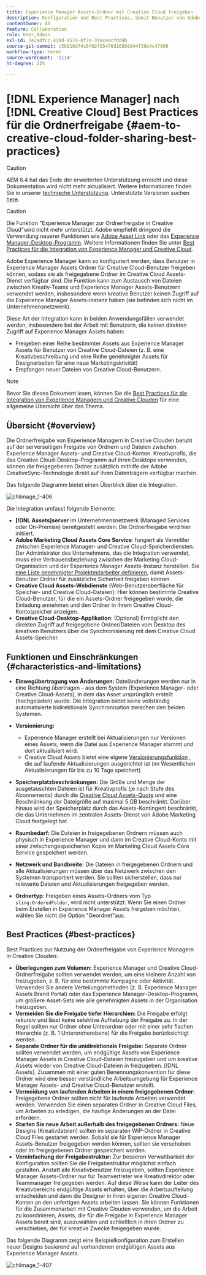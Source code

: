 ```yaml
---
title: Experience Manager Assets-Ordner mit Creative Cloud freigeben
description: Konfiguration und Best Practices, damit Benutzer von Adobe Experience Manager Assets Asset-Ordner mit Adobe Creative Cloud-Benutzern austauschen können.
contentOwner: AG
feature: Collaboration
role: User,Admin
exl-id: 7e2adfcc-410d-4574-8f7e-39aceecfdd4b
source-git-commit: c5b816d74c6f02f85476d16868844f39b4c47996
workflow-type: tm+mt
source-wordcount: '1114'
ht-degree: 22%

---
```


# [!DNL Experience Manager] nach [!DNL Creative Cloud] Best Practices für die Ordnerfreigabe {#aem-to-creative-cloud-folder-sharing-best-practices}

>[!CAUTION]
>
>AEM 6.4 hat das Ende der erweiterten Unterstützung erreicht und diese Dokumentation wird nicht mehr aktualisiert. Weitere Informationen finden Sie in unserer [technische Unterstützung](https://helpx.adobe.com/de/support/programs/eol-matrix.html). Unterstützte Versionen suchen [here](https://experienceleague.adobe.com/docs/?lang=de).

>[!CAUTION]
>
>Die Funktion &quot;Experience Manager zur Ordnerfreigabe in Creative Cloud&quot;wird nicht mehr unterstützt. Adobe empfiehlt dringend die Verwendung neuerer Funktionen wie [Adobe Asset Link](https://helpx.adobe.com/de/enterprise/admin-guide.html/enterprise/using/adobe-asset-link.ug.html) oder das [Experience Manager-Desktop-Programm](https://experienceleague.adobe.com/docs/experience-manager-desktop-app/using/using.html?lang=de). Weitere Informationen finden Sie unter [Best Practices für die Integration von Experience Manager und Creative Cloud](/help/assets/aem-cc-integration-best-practices.md).

Adobe Experience Manager kann so konfiguriert werden, dass Benutzer in Experience Manager Assets Ordner für Creative Cloud-Benutzer freigeben können, sodass sie als freigegebene Ordner im Creative Cloud Assets-Dienst verfügbar sind. Die Funktion kann zum Austausch von Dateien zwischen Kreativ-Teams und Experience Manager Assets-Benutzern verwendet werden, insbesondere wenn kreative Benutzer keinen Zugriff auf die Experience Manager Assets-Instanz haben (sie befinden sich nicht im Unternehmensnetzwerk).

Diese Art der Integration kann in beiden Anwendungsfällen verwendet werden, insbesondere bei der Arbeit mit Benutzern, die keinen direkten Zugriff auf Experience Manager Assets haben:

* Freigeben einer Reihe bestimmter Assets aus Experience Manager Assets für Benutzer von Creative Cloud-Dateien (z. B. eine Kreativbeschreibung und eine Reihe genehmigter Assets für Designarbeiten für eine neue Marketingaktivität)
* Empfangen neuer Dateien von Creative Cloud-Benutzern.

>[!NOTE]
>
>Bevor Sie dieses Dokument lesen, können Sie die [Best Practices für die Integration von Experience Managern und Creative Clouden](aem-cc-integration-best-practices.md) für eine allgemeine Übersicht über das Thema.

## Übersicht {#overview}

Die Ordnerfreigabe von Experience Managern in Creative Clouden beruht auf der serverseitigen Freigabe von Ordnern und Dateien zwischen Experience Manager Assets- und Creative Cloud-Konten. Kreativprofis, die das Creative Cloud-Desktop-Programm auf ihren Desktops verwenden, können die freigegebenen Ordner zusätzlich mithilfe der Adobe CreativeSync-Technologie direkt auf ihren Datenträgern verfügbar machen.

Das folgende Diagramm bietet einen Überblick über die Integration.

![chlimage_1-406](assets/chlimage_1-406.png)

Die Integration umfasst folgende Elemente:

* **[!DNL Assets]server** im Unternehmensnetzwerk (Managed Services oder On-Premise) bereitgestellt werden: Die Ordnerfreigabe wird hier initiiert.
* **Adobe Marketing Cloud Assets Core Service**: fungiert als Vermittler zwischen Experience Manager- und Creative Cloud-Speicherdiensten. Der Administrator des Unternehmens, das die Integration verwendet, muss eine Vertrauensbeziehung zwischen der Marketing Cloud-Organisation und der Experience Manager Assets-Instanz herstellen. Sie [eine Liste genehmigter Projektmitarbeiter definieren](https://experienceleague.adobe.com/docs/core-services/interface/assets/t-admin-add-cc-user.html?lang=de#Assets), damit Assets-Benutzer Ordner für zusätzliche Sicherheit freigeben können.
* **Creative Cloud Assets-Webdienste** (Web-Benutzeroberfläche für Speicher- und Creative Cloud-Dateien): Hier können bestimmte Creative Cloud-Benutzer, für die ein Assets-Ordner freigegeben wurde, die Einladung annehmen und den Ordner in ihrem Creative Cloud-Kontospeicher anzeigen.
* **Creative Cloud-Desktop-Applikation**: (Optional) Ermöglicht den direkten Zugriff auf freigegebene Ordner/Dateien vom Desktop des kreativen Benutzers über die Synchronisierung mit dem Creative Cloud Assets-Speicher.

## Funktionen und Einschränkungen {#characteristics-and-limitations}

* **Einwegübertragung von Änderungen:** Dateiänderungen werden nur in eine Richtung übertragen - aus dem System (Experience Manager- oder Creative Cloud-Assets), in dem das Asset ursprünglich erstellt (hochgeladen) wurde. Die Integration bietet keine vollständig automatisierte bidirektionale Synchronisation zwischen den beiden Systemen.

* **Versionierung:**

   * Experience Manager erstellt bei Aktualisierungen nur Versionen eines Assets, wenn die Datei aus Experience Manager stammt und dort aktualisiert wird.
   * Creative Cloud Assets bietet eine eigene [Versionierungsfunktion](https://helpx.adobe.com/de/creative-cloud/help/versioning-faq.html) , die auf laufende Aktualisierungen ausgerichtet ist (im Wesentlichen Aktualisierungen für bis zu 10 Tage speichert)

* **Speicherplatzbeschränkungen:** Die Größe und Menge der ausgetauschten Dateien ist für Kreativprofis (je nach Stufe des Abonnements) durch die [Creative Cloud Assets-Quote](https://helpx.adobe.com/de/creative-cloud/kb/file-storage-quota.html) und eine Beschränkung der Dateigröße auf maximal 5 GB beschränkt. Darüber hinaus wird der Speicherplatz durch das Assets-Kontingent beschränkt, die das Unternehmen im zentralen Assets-Dienst von Adobe Marketing Cloud festgelegt hat.

* **Raumbedarf:** Die Dateien in freigegebenen Ordnern müssen auch physisch in Experience Manager und dann im Creative Cloud-Konto mit einer zwischengespeicherten Kopie im Marketing Cloud Assets Core Service gespeichert werden.
* **Netzwerk und Bandbreite:** Die Dateien in freigegebenen Ordnern und alle Aktualisierungen müssen über das Netzwerk zwischen den Systemen transportiert werden. Sie sollten sicherstellen, dass nur relevante Dateien und Aktualisierungen freigegeben werden.
* **Ordnertyp**: Freigeben eines Assets-Ordners vom Typ `sling:OrderedFolder`, wird nicht unterstützt. Wenn Sie einen Ordner beim Erstellen in Experience Manager Assets freigeben möchten, wählen Sie nicht die Option &quot;Geordnet&quot;aus.

## Best Practices {#best-practices}

Best Practices zur Nutzung der Ordnerfreigabe von Experience Managern in Creative Clouden:

* **Überlegungen zum Volumen:** Experience Manager und Creative Cloud-Ordnerfreigabe sollten verwendet werden, um eine kleinere Anzahl von  freizugeben, z. B. für eine bestimmte Kampagne oder Aktivität. Verwenden Sie andere Verteilungsmethoden (z. B. Experience Manager Assets Brand Portal) oder das Experience Manager-Desktop-Programm, um größere Asset-Sets wie alle genehmigten Assets in der Organisation freizugeben.
* **Vermeiden Sie die Freigabe tiefer Hierarchien:** Die Freigabe erfolgt rekursiv und lässt keine selektive Aufhebung der Freigabe zu. In der Regel sollten nur Ordner ohne Unterordner oder mit einer sehr flachen Hierarchie (z. B. 1 Unterordnerebene) für die Freigabe berücksichtigt werden.
* **Separate Ordner für die unidirektionale Freigabe:** Separate Ordner sollten verwendet werden, um endgültige Assets von Experience Manager Assets in Creative Cloud-Dateien freizugeben und um kreative Assets wieder von Creative Cloud-Dateien in freizugeben. [!DNL Assets]. Zusammen mit einer guten Benennungskonvention für diese Ordner wird eine besser verständliche Arbeitsumgebung für Experience Manager Assets- und Creative Cloud-Benutzer erstellt.
* **Vermeidung von laufenden Arbeiten in einem freigegebenen Ordner:** Freigegebene Ordner sollten nicht für laufende Arbeiten verwendet werden. Verwenden Sie einen separaten Ordner in Creative Cloud Files, um Arbeiten zu erledigen, die häufige Änderungen an der Datei erfordern.
* **Starten Sie neue Arbeit außerhalb des freigegebenen Ordners:** Neue Designs (Kreativdateien) sollten im separaten WIP-Ordner in Creative Cloud Files gestartet werden. Sobald sie für Experience Manager Assets-Benutzer freigegeben werden können, sollten sie verschoben oder im freigegebenen Ordner gespeichert werden.
* **Vereinfachung der Freigabestruktur:** Zur besseren Verwaltbarkeit der Konfiguration sollten Sie die Freigabestruktur möglichst einfach gestalten. Anstatt alle Kreativbenutzer freizugeben, sollten Experience Manager Assets-Ordner nur für Teamvertreter wie Kreativdirektor oder Teammanager freigegeben werden. Auf diese Weise kann der Leiter des Kreativbereichs endgültige Assets erhalten, über die Arbeitsaufteilung entscheiden und dann die Designer in ihren eigenen Creative Cloud-Konten an den unfertigen Assets arbeiten lassen. Sie können Funktionen für die Zusammenarbeit mit Creative Clouden verwenden, um die Arbeit zu koordinieren, Assets, die für die Freigabe in Experience Manager Assets bereit sind, auszuwählen und schließlich in ihren Ordner zu verschieben, der für kreative Zwecke freigegeben wurde.

Das folgende Diagramm zeigt eine Beispielkonfiguration zum Erstellen neuer Designs basierend auf vorhandenen endgültigen Assets aus Experience Manager Assets.

![chlimage_1-407](assets/chlimage_1-407.png)
